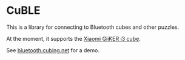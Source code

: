 # CuBLE

This is a library for connecting to Bluetooth cubes and other puzzles.

At the moment, it supports the [Xiaomi GiiKER i3 cube](https://www.aliexpress.com/item/Xiaomi-Giiker-Super-Rubik-s-Cube-Learn-With-Fun-Bluetooth-Connection-Sensing-Identification-Intellectual-Development-Toy/32881376857.html?).

See [bluetooth.cubing.net](https://bluetooth.cubing.net/) for a demo.

